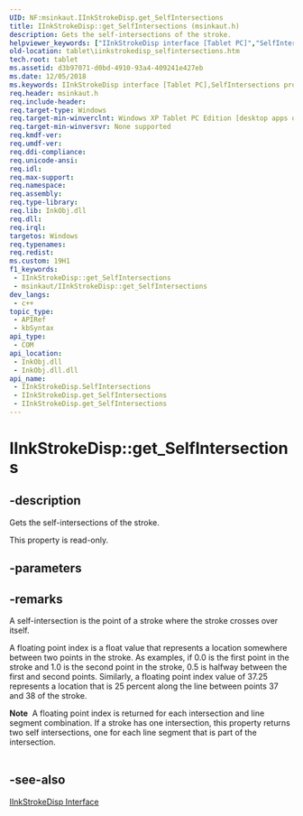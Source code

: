```yaml
---
UID: NF:msinkaut.IInkStrokeDisp.get_SelfIntersections
title: IInkStrokeDisp::get_SelfIntersections (msinkaut.h)
description: Gets the self-intersections of the stroke.
helpviewer_keywords: ["IInkStrokeDisp interface [Tablet PC]","SelfIntersections property","IInkStrokeDisp.SelfIntersections","IInkStrokeDisp.get_SelfIntersections","IInkStrokeDisp::SelfIntersections","IInkStrokeDisp::get_SelfIntersections","SelfIntersections property [Tablet PC]","SelfIntersections property [Tablet PC]","IInkStrokeDisp interface","d3b97071-d0bd-4910-93a4-409241e427eb","get_SelfIntersections","msinkaut/IInkStrokeDisp::SelfIntersections","msinkaut/IInkStrokeDisp::get_SelfIntersections","tablet.iinkstrokedisp_selfintersections"]
old-location: tablet\iinkstrokedisp_selfintersections.htm
tech.root: tablet
ms.assetid: d3b97071-d0bd-4910-93a4-409241e427eb
ms.date: 12/05/2018
ms.keywords: IInkStrokeDisp interface [Tablet PC],SelfIntersections property, IInkStrokeDisp.SelfIntersections, IInkStrokeDisp.get_SelfIntersections, IInkStrokeDisp::SelfIntersections, IInkStrokeDisp::get_SelfIntersections, SelfIntersections property [Tablet PC], SelfIntersections property [Tablet PC],IInkStrokeDisp interface, d3b97071-d0bd-4910-93a4-409241e427eb, get_SelfIntersections, msinkaut/IInkStrokeDisp::SelfIntersections, msinkaut/IInkStrokeDisp::get_SelfIntersections, tablet.iinkstrokedisp_selfintersections
req.header: msinkaut.h
req.include-header: 
req.target-type: Windows
req.target-min-winverclnt: Windows XP Tablet PC Edition [desktop apps only]
req.target-min-winversvr: None supported
req.kmdf-ver: 
req.umdf-ver: 
req.ddi-compliance: 
req.unicode-ansi: 
req.idl: 
req.max-support: 
req.namespace: 
req.assembly: 
req.type-library: 
req.lib: InkObj.dll
req.dll: 
req.irql: 
targetos: Windows
req.typenames: 
req.redist: 
ms.custom: 19H1
f1_keywords:
 - IInkStrokeDisp::get_SelfIntersections
 - msinkaut/IInkStrokeDisp::get_SelfIntersections
dev_langs:
 - c++
topic_type:
 - APIRef
 - kbSyntax
api_type:
 - COM
api_location:
 - InkObj.dll
 - InkObj.dll.dll
api_name:
 - IInkStrokeDisp.SelfIntersections
 - IInkStrokeDisp.get_SelfIntersections
 - IInkStrokeDisp.get_SelfIntersections
---
```


# IInkStrokeDisp::get_SelfIntersections


## -description

Gets the self-intersections of the stroke.



This property is read-only.

## -parameters

## -remarks

A self-intersection is the point of a stroke where the stroke crosses over itself.

A floating point index is a float value that represents a location somewhere between two points in the stroke. As examples, if 0.0 is the first point in the stroke and 1.0 is the second point in the stroke, 0.5 is halfway between the first and second points. Similarly, a floating point index value of 37.25 represents a location that is 25 percent along the line between points 37 and 38 of the stroke.

<div class="alert"><b>Note</b>  A floating point index is returned for each intersection and line segment combination. If a stroke has one intersection, this property returns two self intersections, one for each line segment that is part of the intersection.</div>
<div> </div>

## -see-also

<a href="https://docs.microsoft.com/windows/desktop/api/msinkaut/nn-msinkaut-iinkstrokedisp">IInkStrokeDisp Interface</a>

